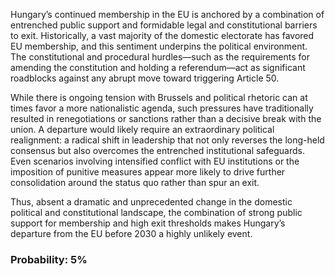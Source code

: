 Hungary’s continued membership in the EU is anchored by a combination of entrenched public support and formidable legal and constitutional barriers to exit. Historically, a vast majority of the domestic electorate has favored EU membership, and this sentiment underpins the political environment. The constitutional and procedural hurdles—such as the requirements for amending the constitution and holding a referendum—act as significant roadblocks against any abrupt move toward triggering Article 50.

While there is ongoing tension with Brussels and political rhetoric can at times favor a more nationalistic agenda, such pressures have traditionally resulted in renegotiations or sanctions rather than a decisive break with the union. A departure would likely require an extraordinary political realignment: a radical shift in leadership that not only reverses the long-held consensus but also overcomes the entrenched institutional safeguards. Even scenarios involving intensified conflict with EU institutions or the imposition of punitive measures appear more likely to drive further consolidation around the status quo rather than spur an exit.

Thus, absent a dramatic and unprecedented change in the domestic political and constitutional landscape, the combination of strong public support for membership and high exit thresholds makes Hungary’s departure from the EU before 2030 a highly unlikely event.

### Probability: 5%